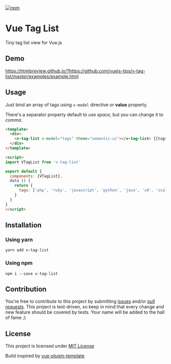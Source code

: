 [![npm](https://img.shields.io/npm/v/v-tag-list.svg)]()

# Vue Tag List

Tiny tag list view for Vue.js

## Demo

https://htmlpreview.github.io/?https://github.com/vuejs-tips/v-tag-list/master/examples/example.html

## Usage

Just bind an array of tags using `v-model` directive or **value** property.

There's a separator property default to use *space*, but you can change it to *comma*.  

```html
<template>
  <div>
    <v-tag-list v-model="tags" theme="semantic-ui"></v-tag-list> {{tags}}
  </div>
</template>

<script>
import VTagList from 'v-tag-list'

export default {
  components: {VTagList},
  data () {
    return {
      tags: ['php', 'ruby', 'javascript', 'python', 'java', 'c#', 'scala', 'closure']
    }
  }
}
</script>
```

## Installation

### Using yarn

`yarn add v-tag-list`

### Using npm

`npm i --save v-tag-list`

## Contribution

You're free to contribute to this project by submitting [issues](https://github.com/vuejs-tips/v-tag-list.svg/issues) and/or [pull requests](https://github.com/vuejs-tips/v-tag-list.svg/pulls). This project is test-driven, so keep in mind that every change and new feature should be covered by tests. Your name will be added to the hall of fame ;)

## License

This project is licensed under [MIT License](http://en.wikipedia.org/wiki/MIT_License)

Build inspired by [vue-plugin-template](https://github.com/posva/vue-plugin-template)
